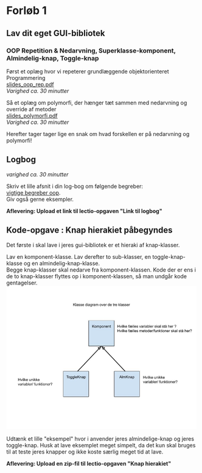 # Forløb 1
## Lav dit eget GUI-bibliotek
### OOP Repetition & Nedarvning, Superklasse-komponent, Almindelig-knap, Toggle-knap

Først et oplæg hvor vi repeterer grundlæggende objektorienteret Programmering   
[slides_oop_rep.pdf](slides_oop_rep.pdf)  
*Varighed ca. 30 minutter* 

Så et oplæg om polymorfi, der hænger tæt sammen med nedarvning og override af metoder    
[slides_polymorfi.pdf](slides_polymorfi.pdf)  
*Varighed ca. 30 minutter*

Herefter tager tager lige en snak om hvad forskellen er på nedarvning og polymorfi!

## Logbog
*varighed ca. 30 minutter*

Skriv et lille afsnit i din log-bog om følgende begreber:  
[vigtige begreber oop](vigtige_begreber_oop.md).  
Giv også gerne eksempler.  

**Aflevering: Upload et link til lectio-opgaven "Link til logbog"**

## Kode-opgave : Knap hierakiet påbegyndes

Det første i skal lave i jeres gui-bibliotek er et hieraki af knap-klasser.

Lav en komponent-klasse. Lav derefter to sub-klasser, en toggle-knap-klasse og en almindelig-knap-klasse.  
Begge knap-klasser skal nedarve fra komponent-klassen.
Kode der er ens i de to knap-klasser flyttes op i komponent-klassen, så man undgår kode gentagelser.
<img src="KnapHieraki.jpg" alt="drawing" width="500"/>

Udtænk et lille "eksempel" hvor i anvender jeres almindelige-knap og jeres toggle-knap. Husk at lave eksemplet meget simpelt, da det kun skal bruges til at teste jeres knapper og ikke koste særlig meget tid at lave.

**Aflevering: Upload en zip-fil til lectio-opgaven "Knap hierakiet"**
